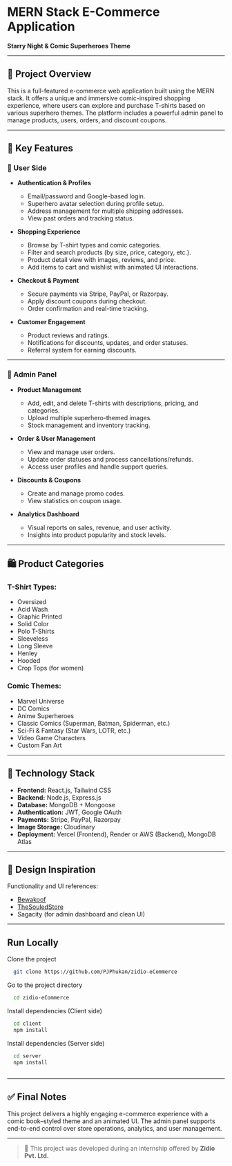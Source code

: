 
# MERN Stack E-Commerce Application  
**Starry Night & Comic Superheroes Theme**

---

## 📌 Project Overview

This is a full-featured e-commerce web application built using the MERN stack. It offers a unique and immersive comic-inspired shopping experience, where users can explore and purchase T-shirts based on various superhero themes. The platform includes a powerful admin panel to manage products, users, orders, and discount coupons.

---

## 🚀 Key Features

### 👥 User Side

- **Authentication & Profiles**
  - Email/password and Google-based login.
  - Superhero avatar selection during profile setup.
  - Address management for multiple shipping addresses.
  - View past orders and tracking status.

- **Shopping Experience**
  - Browse by T-shirt types and comic categories.
  - Filter and search products (by size, price, category, etc.).
  - Product detail view with images, reviews, and price.
  - Add items to cart and wishlist with animated UI interactions.

- **Checkout & Payment**
  - Secure payments via Stripe, PayPal, or Razorpay.
  - Apply discount coupons during checkout.
  - Order confirmation and real-time tracking.

- **Customer Engagement**
  - Product reviews and ratings.
  - Notifications for discounts, updates, and order statuses.
  - Referral system for earning discounts.

---

### 🔐 Admin Panel

- **Product Management**
  - Add, edit, and delete T-shirts with descriptions, pricing, and categories.
  - Upload multiple superhero-themed images.
  - Stock management and inventory tracking.

- **Order & User Management**
  - View and manage user orders.
  - Update order statuses and process cancellations/refunds.
  - Access user profiles and handle support queries.

- **Discounts & Coupons**
  - Create and manage promo codes.
  - View statistics on coupon usage.

- **Analytics Dashboard**
  - Visual reports on sales, revenue, and user activity.
  - Insights into product popularity and stock levels.

---

## 🛍️ Product Categories

### T-Shirt Types:
- Oversized
- Acid Wash
- Graphic Printed
- Solid Color
- Polo T-Shirts
- Sleeveless
- Long Sleeve
- Henley
- Hooded
- Crop Tops (for women)

### Comic Themes:
- Marvel Universe
- DC Comics
- Anime Superheroes
- Classic Comics (Superman, Batman, Spiderman, etc.)
- Sci-Fi & Fantasy (Star Wars, LOTR, etc.)
- Video Game Characters
- Custom Fan Art

---

## 🧰 Technology Stack

- **Frontend:** React.js, Tailwind CSS  
- **Backend:** Node.js, Express.js  
- **Database:** MongoDB + Mongoose  
- **Authentication:** JWT, Google OAuth  
- **Payments:** Stripe, PayPal, Razorpay  
- **Image Storage:** Cloudinary  
- **Deployment:** Vercel (Frontend), Render or AWS (Backend), MongoDB Atlas

---

## 🎨 Design Inspiration

Functionality and UI references:
- [Bewakoof](https://www.bewakoof.com)
- [TheSouledStore](https://www.thesouledstore.com)
- Sagacity (for admin dashboard and clean UI)

---

## Run Locally

Clone the project

```bash
  git clone https://github.com/PJPhukan/zidio-eCommerce
```

Go to the project directory

```bash
  cd zidio-eCommerce
```

Install dependencies (Client side)

```bash
  cd client
  npm install
```

Install dependencies (Server side)

```bash
  cd server
  npm install
```

## 

---

## ✅ Final Notes

This project delivers a highly engaging e-commerce experience with a comic book–styled theme and an animated UI. The admin panel supports end-to-end control over store operations, analytics, and user management.

---


> 💼 This project was developed during an internship offered by **Zidio Pvt. Ltd.**
